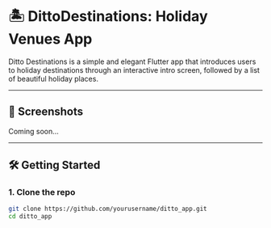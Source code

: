 # 🏝️ DittoDestinations: Holiday Venues App

Ditto Destinations is a simple and elegant Flutter app that introduces users to holiday destinations through an interactive intro screen, followed by a list of beautiful holiday places.

---

## 📱 Screenshots

Coming soon...

---

## 🛠️ Getting Started

### 1. Clone the repo

```bash
git clone https://github.com/yourusername/ditto_app.git
cd ditto_app
